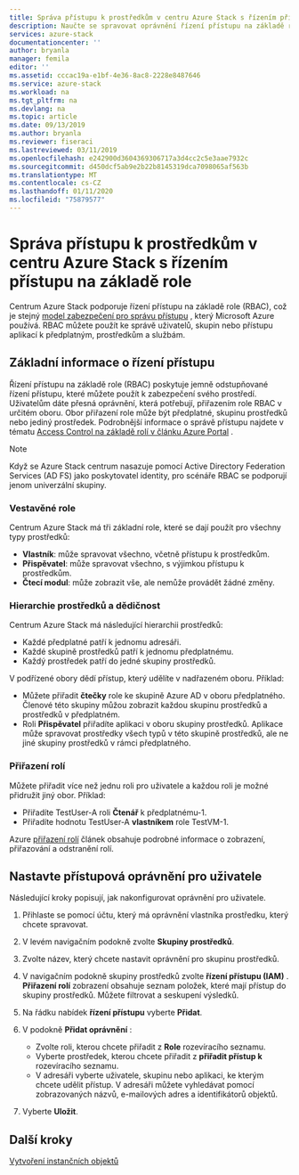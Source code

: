 ```yaml
---
title: Správa přístupu k prostředkům v centru Azure Stack s řízením přístupu na základě role | Microsoft Docs
description: Naučte se spravovat oprávnění řízení přístupu na základě role (RBAC) jako správce nebo tenanta v centru Azure Stack.
services: azure-stack
documentationcenter: ''
author: bryanla
manager: femila
editor: ''
ms.assetid: cccac19a-e1bf-4e36-8ac8-2228e8487646
ms.service: azure-stack
ms.workload: na
ms.tgt_pltfrm: na
ms.devlang: na
ms.topic: article
ms.date: 09/13/2019
ms.author: bryanla
ms.reviewer: fiseraci
ms.lastreviewed: 03/11/2019
ms.openlocfilehash: e242900d3604369306717a3d4cc2c5e3aae7932c
ms.sourcegitcommit: d450dcf5ab9e2b22b8145319dca7098065af563b
ms.translationtype: MT
ms.contentlocale: cs-CZ
ms.lasthandoff: 01/11/2020
ms.locfileid: "75879577"
---
```

# <a name="manage-access-to-resources-in-azure-stack-hub-with-role-based-access-control"></a>Správa přístupu k prostředkům v centru Azure Stack s řízením přístupu na základě role

Centrum Azure Stack podporuje řízení přístupu na základě role (RBAC), což je stejný [model zabezpečení pro správu přístupu](/azure/role-based-access-control/overview) , který Microsoft Azure používá. RBAC můžete použít ke správě uživatelů, skupin nebo přístupu aplikací k předplatným, prostředkům a službám.

## <a name="basics-of-access-management"></a>Základní informace o řízení přístupu

Řízení přístupu na základě role (RBAC) poskytuje jemně odstupňované řízení přístupu, které můžete použít k zabezpečení svého prostředí. Uživatelům dáte přesná oprávnění, která potřebují, přiřazením role RBAC v určitém oboru. Obor přiřazení role může být předplatné, skupinu prostředků nebo jediný prostředek. Podrobnější informace o správě přístupu najdete v tématu [Access Control na základě rolí v článku Azure Portal](/azure/role-based-access-control/overview) .

> [!NOTE]
> Když se Azure Stack centrum nasazuje pomocí Active Directory Federation Services (AD FS) jako poskytovatel identity, pro scénáře RBAC se podporují jenom univerzální skupiny.

### <a name="built-in-roles"></a>Vestavěné role

Centrum Azure Stack má tři základní role, které se dají použít pro všechny typy prostředků:

* **Vlastník**: může spravovat všechno, včetně přístupu k prostředkům.
* **Přispěvatel**: může spravovat všechno, s výjimkou přístupu k prostředkům.
* **Čtecí modul**: může zobrazit vše, ale nemůže provádět žádné změny.

### <a name="resource-hierarchy-and-inheritance"></a>Hierarchie prostředků a dědičnost

Centrum Azure Stack má následující hierarchii prostředků:

* Každé předplatné patří k jednomu adresáři.
* Každé skupině prostředků patří k jednomu předplatnému.
* Každý prostředek patří do jedné skupiny prostředků.

V podřízené obory dědí přístup, který udělíte v nadřazeném oboru. Příklad:

* Můžete přiřadit **čtečky** role ke skupině Azure AD v oboru předplatného. Členové této skupiny můžou zobrazit každou skupinu prostředků a prostředků v předplatném.
* Roli **Přispěvatel** přiřadíte aplikaci v oboru skupiny prostředků. Aplikace může spravovat prostředky všech typů v této skupině prostředků, ale ne jiné skupiny prostředků v rámci předplatného.

### <a name="assigning-roles"></a>Přiřazení rolí

Můžete přiřadit více než jednu roli pro uživatele a každou roli je možné přidružit jiný obor. Příklad:

* Přiřadíte TestUser-A roli **Čtenář** k předplatnému-1.
* Přiřadíte hodnotu TestUser-A **vlastníkem** role TestVM-1.

Azure [přiřazení rolí](/azure/role-based-access-control/role-assignments-portal) článek obsahuje podrobné informace o zobrazení, přiřazování a odstranění rolí.

## <a name="set-access-permissions-for-a-user"></a>Nastavte přístupová oprávnění pro uživatele

Následující kroky popisují, jak nakonfigurovat oprávnění pro uživatele.

1. Přihlaste se pomocí účtu, který má oprávnění vlastníka prostředku, který chcete spravovat.
2. V levém navigačním podokně zvolte **Skupiny prostředků**.
3. Zvolte název, který chcete nastavit oprávnění pro skupinu prostředků.
4. V navigačním podokně skupiny prostředků zvolte **řízení přístupu (IAM)** .<BR> **Přiřazení rolí** zobrazení obsahuje seznam položek, které mají přístup do skupiny prostředků. Můžete filtrovat a seskupení výsledků.
5. Na řádku nabídek **řízení přístupu** vyberte **Přidat**.
6. V podokně **Přidat oprávnění** :

   * Zvolte roli, kterou chcete přiřadit z **Role** rozevíracího seznamu.
   * Vyberte prostředek, kterou chcete přiřadit z **přiřadit přístup k** rozevíracího seznamu.
   * V adresáři vyberte uživatele, skupinu nebo aplikaci, ke kterým chcete udělit přístup. V adresáři můžete vyhledávat pomocí zobrazovaných názvů, e-mailových adres a identifikátorů objektů.

7. Vyberte **Uložit**.

## <a name="next-steps"></a>Další kroky

[Vytvoření instančních objektů](../operator/azure-stack-create-service-principals.md)
